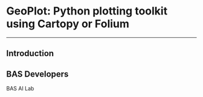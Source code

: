 # GeoPlot: Python plotting toolkit using Cartopy or Folium
---
## Introduction


## BAS Developers
BAS AI Lab
